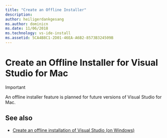 ```yaml
---
title: "Create an Offline Installer"
description:
author: heiligerdankgesang
ms.author: dominicn
ms.date: 11/06/2018
ms.technology: vs-ide-install
ms.assetid: 5CA4B8C1-2D01-46EA-A6B2-8573B324509B
---
```

# Create an Offline Installer for Visual Studio for Mac

> [!IMPORTANT]
> An offline installer feature is planned for future versions of Visual Studio for Mac.

## See also

- [Create an offline installation of Visual Studio (on Windows)](/visualstudio/install/create-an-offline-installation-of-visual-studio)
